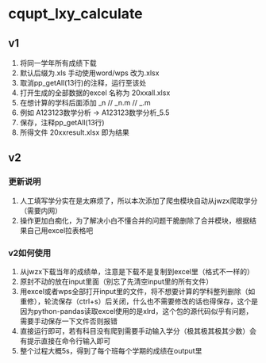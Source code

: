 # cqupt_lxy_calculate
## v1
1. 将同一学年所有成绩下载
2. 默认后缀为.xls 手动使用word/wps 改为.xlsx
3. 取消pp_getAll(13行)的注释，运行至该处
4. 打开生成的全部数据的excel 名称为 20xxall.xlsx
5. 在想计算的学科后面添加 _n // _n.m // _.m
6. 例如 A123123数学分析 -> A123123数学分析_5.5
7. 保存，注释pp_getAll(13行)
8. 所得文件 20xxresult.xlsx 即为结果

## v2
### 更新说明
1. 人工填写学分实在是太麻烦了，所以本次添加了爬虫模块自动从jwzx爬取学分（需要内网）
2. 操作更加白痴化，为了解决小白不懂合并的问题干脆删除了合并模块，根据结果自己用excel拉表格吧

### v2如何使用
1. 从jwzx下载当年的成绩单，注意是下载不是复制到excel里（格式不一样的）
2. 原封不动的放在input里面（别忘了先清空input里的所有文件）
3. 用excel或者wps全部打开input里的文件，将不想要计算的学科整列删除（如重修），轮流保存（ctrl+s）后关闭，什么也不需要修改的话也得保存，这个是因为python-pandas读取excel使用的是xlrd，这个包的源代码似乎有问题，需要手动保存一下文件否则报错
4. 直接运行即可，若有科目没有爬到需要手动输入学分（极其极其极其少数）会有提示直接在命令行输入即可
5. 整个过程大概5s，得到了每个班每个学期的成绩在output里

